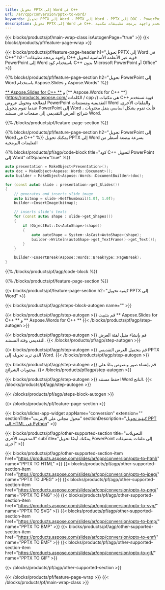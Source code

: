 ```yaml
---
title: تحويل PPTX إلى Word في C++
url: /ar/cpp/conversion/pptx-to-word/
keywords: تحويل PPTX إلى Word ، PPTX إلى Word ، PPTX إلى DOC ، PowerPoint إلى Word ، C++ API ، C++ Library ، CPP
description: تحويل PPTX إلى Word في C++. استخدم واجهة برمجة تطبيقات مكتبة C++ لتحويل PowerPoint إلى Word
---
```


{{< blocks/products/pf/main-wrap-class isAutogenPage="true" >}}
{{< blocks/products/pf/feature-page-wrap >}}

{{< blocks/products/pf/feature-page-header h1="تحويل PPTX إلى Word في C++" h2="واجهة برمجة تطبيقات C++ قوية عبر الأنظمة الأساسية لتحويل PowerPoint إلى Word باستخدام كود C++ بدون Microsoft PowerPoint أو Office" >}}

{{% blocks/products/pf/feature-page-section h2="تحويل PowerPoint إلى Word باستخدام Aspose.Slides و Aspose.Words" %}}

[** Aspose.Slides for C++ **](https://products.aspose.com/slides/ar/cpp/) و [** Aspose.Words for C++ **](https://products.aspose.com/ الكلمات / cpp /) هي مكتبات C++ قوية تستخدم لمعالجة وتحويل عروض PowerPoint التقديمية ومستندات Word والملفات الأخرى. عندما تقوم بتحويل PowerPoint إلى Word ، فأنت تقوم بشكل أساسي بنقل محتويات شرائح العرض التقديمي إلى صفحات في مستند Word.

{{% /blocks/products/pf/feature-page-section %}}




{{% blocks/products/pf/feature-page-section  h2="تحويل PowerPoint إلى Word في C++" %}}
يمكنك تحويل PPTX إلى Word بسرعة ببضعة أسطر من التعليمات البرمجية

{{% blocks/products/pf/agp/code-block title="كود C++ لتحويل PowerPoint إلى Word" offSpacer="true" %}}
```cpp
auto presentation = MakeObject<Presentation>();
auto doc = MakeObject<Aspose::Words::Document>();
auto builder = MakeObject<Aspose::Words::DocumentBuilder>(doc);

for (const auto& slide : presentation->get_Slides())
{
    // generates and inserts slide image
    auto bitmap = slide->GetThumbnail(1.0f, 1.0f);
    builder->InsertImage(bitmap);

    // inserts slide's texts
    for (const auto& shape : slide->get_Shapes())
    {
        if (ObjectExt::Is<AutoShape>(shape))
        {
            auto autoShape = System::AsCast<AutoShape>(shape);
            builder->Writeln(autoShape->get_TextFrame()->get_Text());
        }
    }

    builder->InsertBreak(Aspose::Words::BreakType::PageBreak);
}
```
{{% /blocks/products/pf/agp/code-block %}}

{{% /blocks/products/pf/feature-page-section %}}




{{< blocks/products/pf/feature-page-section  h2="كيفية تحويل PPTX إلى Word" >}}


{{< blocks/products/pf/agp/steps-block-autogen name="" >}}


{{< blocks/products/pf/agp/step-autogen >}}
قم بتثبيت ** Aspose.Slides for C++ ** و ** Aspose.Words for C++ ** 
{{< /blocks/products/pf/agp/step-autogen >}}

{{< blocks/products/pf/agp/step-autogen >}}
قم بإنشاء مثيل لفئة العرض التقديمي وفئة المستند.
{{< /blocks/products/pf/agp/step-autogen >}}

{{< blocks/products/pf/agp/step-autogen >}}
قم بتحميل العرض التقديمي PPTX الذي تريد تحويله إلى Word.
{{< /blocks/products/pf/agp/step-autogen >}}

{{< blocks/products/pf/agp/step-autogen >}}
قم بإنشاء صور ونصوص بناءً على محتويات الشرائح.
{{< /blocks/products/pf/agp/step-autogen >}}

{{< blocks/products/pf/agp/step-autogen >}}
احفظ مستند Word الناتج.
{{< /blocks/products/pf/agp/step-autogen >}}


{{< /blocks/products/pf/agp/steps-block-autogen >}}


{{< /blocks/products/pf/feature-page-section >}}




{{< blocks/slides-app-widget  appName="conversion" extension="" sectionTitle="محول مجاني على الإنترنت" sectionDescription="[كيفية تحويل PPT إلى HTML في Python](https://products.aspose.com/slides/ar/python-net/conversion/ppt-to-html/)" >}}

{{< blocks/products/pf/agp/other-supported-section title="التحويلات المدعومة الأخرى" subTitle="يمكنك أيضًا تحويل PowerPoint إلى ملفات بتنسيقات أخرى" >}}


{{< blocks/products/pf/agp/other-supported-section-item href="https://products.aspose.com/slides/ar/cpp/conversion/pptx-to-html/" name="PPTX TO HTML" >}}
{{< blocks/products/pf/agp/other-supported-section-item href="https://products.aspose.com/slides/ar/cpp/conversion/pptx-to-jpeg/" name="PPTX TO JPEG" >}}
{{< blocks/products/pf/agp/other-supported-section-item href="https://products.aspose.com/slides/ar/cpp/conversion/pptx-to-png/" name="PPTX TO PNG" >}}
{{< blocks/products/pf/agp/other-supported-section-item href="https://products.aspose.com/slides/ar/cpp/conversion/pptx-to-svg/" name="PPTX TO SVG" >}}
{{< blocks/products/pf/agp/other-supported-section-item href="https://products.aspose.com/slides/ar/cpp/conversion/pptx-to-bmp/" name="PPTX TO BMP" >}}
{{< blocks/products/pf/agp/other-supported-section-item href="https://products.aspose.com/slides/ar/cpp/conversion/pptx-to-emf/" name="PPTX TO EMF" >}}
{{< blocks/products/pf/agp/other-supported-section-item href="https://products.aspose.com/slides/ar/cpp/conversion/pptx-to-gif/" name="PPTX TO GIF" >}}



{{< /blocks/products/pf/agp/other-supported-section >}}

{{< /blocks/products/pf/feature-page-wrap >}}
{{< /blocks/products/pf/main-wrap-class >}}